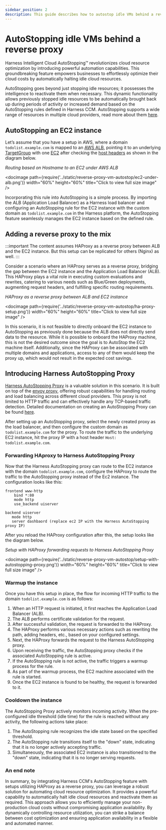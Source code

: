 ```yaml
---
sidebar_position: 2
description: This guide describes how to autostop idle VMs behind a reverse proxy.
---
```


# AutoStopping idle VMs behind a reverse proxy

<ctabanner
  buttonText="Learn More"
  title="Continue your learning journey."
  tagline="Take a Cloud Coast Management Certification today!"
  link="/certifications/cloud-cost-management"
  closable={true}
  target="_self"
/>

Harness Intelligent Cloud AutoStopping™ revolutionizes cloud resource optimization by introducing powerful automation capabilities. This groundbreaking feature empowers businesses to effortlessly optimize their cloud costs by automatically halting idle cloud resources.

AutoStopping goes beyond just stopping idle resources; it possesses the intelligence to reactivate them when necessary. This dynamic functionality allows previously stopped idle resources to be automatically brought back up during periods of activity or increased demand based on the AutoStopping rules defined in Harness CCM. AutoStopping supports a wide range of resources in multiple cloud providers, read more about them [here](/docs/category/autostopping-rules).

## AutoStopping an EC2 instance

Let’s assume that you have a setup in AWS, where a domain `todolist.example.com` is mapped to an [AWS ALB](https://docs.aws.amazon.com/elasticloadbalancing/latest/application/introduction.html), pointing it to an underlying [TargetGroup](https://docs.aws.amazon.com/elasticloadbalancing/latest/application/load-balancer-target-groups.html) with one [EC2](https://aws.amazon.com/ec2/) after checking the [host headers](https://aws.amazon.com/blogs/aws/new-host-based-routing-support-for-aws-application-load-balancers/) as shown in the diagram below.

_Routing based on Hostname to an EC2 under AWS ALB_

<docimage path={require('../static/reverse-proxy-vm-autostop/ec2-under-alb.png')} width="60%" height="60%" title="Click to view full size image" />

Incorporating this rule into AutoStopping is a simple process. By importing the ALB (Application Load Balancer) as a Harness load balancer and configuring an AutoStopping rule for the EC2 instance with the custom domain as `todolist.example.com` in the Harness platform, the AutoStopping feature seamlessly manages the EC2 instance based on the defined rule.

## Adding a reverse proxy to the mix

:::important 
The content assumes HAProxy as a reverse proxy between ALB and the EC2 instance. But this setup can be replicated for others (Nginx) as well.
:::

Consider a scenario where an HAProxy serves as a reverse proxy, bridging the gap between the EC2 instance and the Application Load Balancer (ALB). This HAProxy plays a vital role in executing custom evaluations and rewrites, catering to various needs such as Blue/Green deployments, augmenting request headers, and fulfilling specific routing requirements.

_HAProxy as a reverse proxy between ALB and EC2 instance_

<docimage path={require('../static/reverse-proxy-vm-autostop/ha-proxy-setup.png')} width="60%" height="60%" title="Click to view full size image" />

In this scenario, it is not feasible to directly onboard the EC2 instance to AutoStopping as previously done because the ALB does not directly send data to the resource. While it is possible to onboard the HAProxy machine, this is not the desired outcome since the goal is to AutoStop the EC2 machine itself. Additionally, since the HAProxy can be associated with multiple domains and applications, access to any of them would keep the proxy up, which would not result in the expected cost savings.

## Introducing Harness AutoStopping Proxy

[Harness AutoStopping Proxy](/docs/cloud-cost-management/use-ccm-cost-optimization/optimize-cloud-costs-with-intelligent-cloud-auto-stopping-rules/load-balancer/create-autoproxy-aws-lb/) is a valuable solution in this scenario. It is built on top of the [envoy proxy](https://www.envoyproxy.io/), offering robust capabilities for handling routing and load balancing across different cloud providers. This proxy is not limited to HTTP traffic and can effectively handle any TCP-based traffic detection. Detailed documentation on creating an AutoStopping Proxy can be found [here](/docs/cloud-cost-management/use-ccm-cost-optimization/optimize-cloud-costs-with-intelligent-cloud-auto-stopping-rules/load-balancer/create-autoproxy-aws-lb/).

After setting up an AutoStopping proxy, select the newly created proxy as the load balancer, and then configure the custom domain as `todolist.example.com` for the proxy. To route the traffic to the underlying EC2 instance, hit the proxy IP with a host header `Host: todolist.example.com`.

### Forwarding HAproxy to Harness AutoStopping Proxy
Now that the Harness AutoStopping proxy can route to the EC2 instance with the domain `todolist.example.com`, configure the HAProxy to route the traffic to the AutoStopping proxy instead of the Ec2 instance. The configuration looks like this:

```
frontend www-http
    bind *:80
    mode http
    use_backend uiserver

backend uiserver
   mode http
   server dashbaord (replace ec2 IP with the Harness AutoStopping proxy IP)
```
After you reload the HAProxy configuration after this, the setup looks like the diagram below.

_Setup with HAProxy forwarding requests to Harness AutoStopping Proxy_

<docimage path={require('../static/reverse-proxy-vm-autostop/setup-with-autostopping-proxy.png')} width="60%" height="60%" title="Click to view full size image" />

### Warmup the instance
Once you have this setup in place, the flow for incoming HTTP traffic to the domain `todolist.example.com` is as follows:

1. When an HTTP request is initiated, it first reaches the Application Load Balancer (ALB).
2. The ALB performs certificate validation for the request.
3. After successful validation, the request is forwarded to the HAProxy.
4. The HAProxy performs various necessary actions such as rewriting the path, adding headers, etc., based on your configured settings.
5. Next, the HAProxy forwards the request to the Harness AutoStopping proxy.
6. Upon receiving the traffic, the AutoStopping proxy checks if the associated AutoStopping rule is active.
7. If the AutoStopping rule is not active, the traffic triggers a warmup process for the rule.
8. As part of the warmup process, the EC2 machine associated with the rule is started.
9. Once the EC2 instance is found to be healthy, the request is forwarded to it.


### Cooldown the instance
The AutoStopping Proxy actively monitors incoming activity. When the pre-configured idle threshold (idle time) for the rule is reached without any activity, the following actions take place:

1. The AutoStopping rule recognizes the idle state based on the specified threshold.
2. The AutoStopping rule transitions itself to the "down" state, indicating that it is no longer actively accepting traffic.
3. Simultaneously, the associated EC2 instance is also transitioned to the "down" state, indicating that it is no longer serving requests.

### An end note

In summary, by integrating Harness CCM's AutoStopping feature with setups utilizing HAProxy as a reverse proxy, you can leverage a robust solution for automating cloud resource optimization. It provides a powerful capability to automatically halt idle cloud resources and reactivate them as required. This approach allows you to efficiently manage your non-production cloud costs without compromising application availability. By dynamically controlling resource utilization, you can strike a balance between cost optimization and ensuring application availability in a flexible and automated manner.
